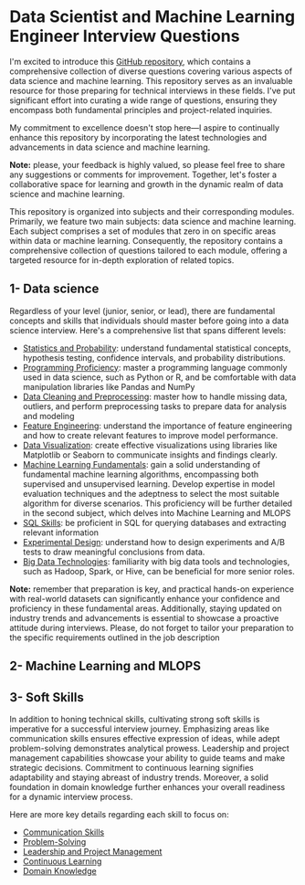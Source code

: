# Data Scientist and Machine Learning Engineer Interview Questions
I'm excited to introduce this [GitHub repository](https://github.com/badiaamakhlouf/data_science_interview_preparation), 
which contains a comprehensive collection of diverse questions covering various aspects of data science and machine learning. 
This repository serves as an invaluable resource for those preparing for technical interviews in these fields.
I've put significant effort into curating a wide range of questions, ensuring they encompass both fundamental principles and project-related inquiries.

My commitment to excellence doesn't stop here—I aspire to continually enhance this repository by incorporating the latest technologies and advancements in data science and machine learning.

**Note:** please, your feedback is highly valued, so please feel free to share any suggestions or comments for improvement.
Together, let's foster a collaborative space for learning and growth in the dynamic realm of data science and machine learning.

This repository is organized into subjects and their corresponding modules. 
Primarily, we feature two main subjects: data science and machine learning. 
Each subject comprises a set of modules that zero in on specific areas within data or machine learning. 
Consequently, the repository contains a comprehensive collection of questions tailored to each module, offering a targeted resource for in-depth exploration of related topics.
## 1- Data science 
Regardless of your level (junior, senior, or lead), there are fundamental concepts and skills that individuals should master before going into a data science interview.
Here's a comprehensive list that spans different levels:

- [Statistics and Probability](pages/statistics_and_probability.md): understand fundamental statistical concepts, hypothesis testing, confidence intervals, and probability distributions.
- [Programming Proficiency](pages/programming_proficiency.md): master a programming language commonly used in data science, such as Python or R, and be comfortable with data manipulation libraries like Pandas and NumPy
- [Data Cleaning and Preprocessing](pages/data_cleaning_and_preprocessing.md): master how to handle missing data, outliers, and perform preprocessing tasks to prepare data for analysis and modeling
- [Feature Engineering](pages/feature_engineering.md): understand the importance of feature engineering and how to create relevant features to improve model performance.
- [Data Visualization](pages/data_visualization.md): create effective visualizations using libraries like Matplotlib or Seaborn to communicate insights and findings clearly.
- [Machine Learning Fundamentals](): gain a solid understanding of fundamental machine learning algorithms, encompassing both supervised and unsupervised learning. Develop expertise in model evaluation techniques and the adeptness to select the most suitable algorithm for diverse scenarios. This proficiency will be further detailed in the second subject, which delves into Machine Learning and MLOPS
- [SQL Skills](pages/sql_skills_for_data_science): be proficient in SQL for querying databases and extracting relevant information
- [Experimental Design](pages/experimental_design.md): understand how to design experiments and A/B tests to draw meaningful conclusions from data.
- [Big Data Technologies](pages/big_data_technologies.md): familiarity with big data tools and technologies, such as Hadoop, Spark, or Hive, can be beneficial for more senior roles.

**Note:** remember that preparation is key, and practical hands-on experience with real-world datasets can significantly enhance your confidence and proficiency in these fundamental areas.
Additionally, staying updated on industry trends and advancements is essential to showcase a proactive attitude during interviews. 
Please, do not forget to tailor your preparation to the specific requirements outlined in the job description



 ## 2- Machine Learning and MLOPS

 ## 3- Soft Skills 
 In addition to honing technical skills, cultivating strong soft skills is imperative for a successful interview journey.
 Emphasizing areas like communication skills ensures effective expression of ideas, 
 while adept problem-solving demonstrates analytical prowess.
 Leadership and project management capabilities showcase your ability to guide teams and make strategic decisions. 
 Commitment to continuous learning signifies adaptability and staying abreast of industry trends.
 Moreover, a solid foundation in domain knowledge further enhances your overall readiness for a dynamic interview process.
 
 Here are more key details regarding each skill to focus on:

 - [Communication Skills]()
 - [Problem-Solving]()
 - [Leadership and Project Management]()
 - [Continuous Learning]()
 - [Domain Knowledge]()


